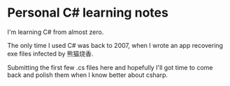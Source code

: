 # Personal C# learning notes

I'm learning C# from almost zero. 

The only time I used C# was back to 2007, when I wrote an app recovering exe files infected by 熊猫烧香.

Submitting the first few .cs files here and hopefully I'll got time to come back and polish them when I know better about csharp.
